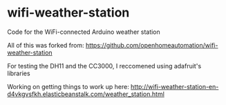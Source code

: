 wifi-weather-station
====================

Code for the WiFi-connected Arduino weather station

All of this was forked from: https://github.com/openhomeautomation/wifi-weather-station

For testing the DH11 and the CC3000, I reccomened using adafruit's libraries

Working on getting things to work up here: 
http://wifi-weather-station-en-d4vkgvsfkh.elasticbeanstalk.com/weather_station.html
